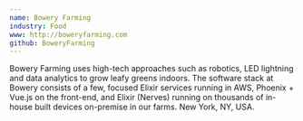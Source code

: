 ```yaml
---
name: Bowery Farming
industry: Food
www: http://boweryfarming.com
github: BoweryFarming
---
```

Bowery Farming uses high-tech approaches such as robotics, LED lightning and data analytics to grow leafy greens indoors. The software stack at Bowery consists of a few, focused Elixir services running in AWS, Phoenix + Vue.js on the front-end, and Elixir (Nerves) running on thousands of in-house built devices on-premise in our farms. New York, NY, USA.
